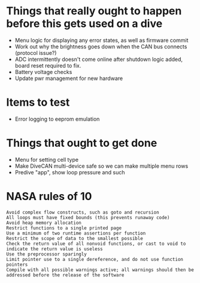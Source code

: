 # Things that really ought to happen before this gets used on a dive
- Menu logic for displaying any error states, as well as firmware commit
- Work out why the brightness goes down when the CAN bus connects (protocol issue?)
- ADC intermittently doesn't come online after shutdown logic added, board reset required to fix.
- Battery voltage checks
- Update pwr management for new hardware

# Items to test
- Error logging to eeprom emulation

# Things that ought to get done
- Menu for setting cell type
- Make DiveCAN multi-device safe so we can make multiple menu rows
- Predive "app", show loop pressure and such

# NASA rules of 10
    Avoid complex flow constructs, such as goto and recursion
    All loops must have fixed bounds (this prevents runaway code)
    Avoid heap memory allocation
    Restrict functions to a single printed page
    Use a minimum of two runtime assertions per function
    Restrict the scope of data to the smallest possible
    Check the return value of all nonvoid functions, or cast to void to indicate the return value is useless
    Use the preprocessor sparingly
    Limit pointer use to a single dereference, and do not use function pointers
    Compile with all possible warnings active; all warnings should then be addressed before the release of the software